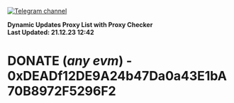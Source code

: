 [![Telegram channel](https://img.shields.io/endpoint?url=https://runkit.io/damiankrawczyk/telegram-badge/branches/master?url=https://t.me/n4z4v0d)](https://t.me/n4z4v0d) 

**Dynamic Updates Proxy List with Proxy Checker**  
**Last Updated: 21.12.23 12:42**

# DONATE (_any evm_) - 0xDEADf12DE9A24b47Da0a43E1bA70B8972F5296F2
